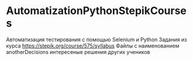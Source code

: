# AutomatizationPythonStepikCourses
Автоматизация тестирования с помощью Selenium и Python
Задания из курса https://stepik.org/course/575/syllabus
Файлы с наименованием anotherDecisions интересеные решения других учеников
